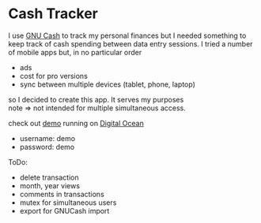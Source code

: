 # Cash Tracker

I use [GNU Cash](www.gnucash.org) to track my personal finances but I needed something 
to keep track of cash spending between data entry sessions.  I tried a number of mobile
apps but, in no particular order
+ ads
+ cost for pro versions
+ sync between multiple devices (tablet, phone, laptop)  

so I decided to create this app.  It serves my purposes  
note => not intended for multiple simultaneous access.



check out [demo](https://demo.nusak.ca) running on [Digital Ocean](https://m.do.co/c/7ecc5675b40b)
+ username: demo
+ password: demo

ToDo:
+ delete transaction
+ month, year views
+ comments in transactions
+ mutex for simultaneous users
+ export for GNUCash import
